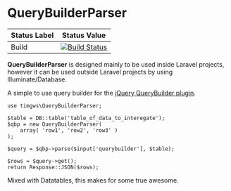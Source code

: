 # QueryBuilderParser

Status Label  | Status Value
--------------|-------------
Build | [![Build Status](https://travis-ci.org/timgws/QueryBuilderParser.svg?branch=master)](https://travis-ci.org/timgws/QueryBuilderParser)

**QueryBuilderParser** is designed mainly to be used inside Laravel projects, however it can be used outside Laravel
projects by using Illuminate/Database.

A simple to use query builder for the [jQuery QueryBuilder plugin](http://mistic100.github.io/jQuery-QueryBuilder/).

    use timgws\QueryBuilderParser;

    $table = DB::table('table_of_data_to_interegate');
    $qbp = new QueryBuilderParser(
        array( 'row1', 'row2', 'row3' )
    );

    $query = $qbp->parse($input['querybuilder'], $table);

    $rows = $query->get();
    return Response::JSON($rows);

Mixed with Datatables, this makes for some true awesome.
